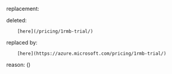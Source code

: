 replacement:

deleted:

		[here](/pricing/1rmb-trial/)

replaced by:

		[here](https://azure.microsoft.com/pricing/1rmb-trial/)

reason: ()

